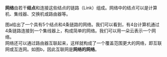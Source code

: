 **网络**由若干**结点**和连接这些结点的链路（Link）组成。网络中的结点可以是计算机、集线器、交换机或路由器等。

图a给出了一个具有5个结点和4条链路的网络。我们可以看到，有4台计算机通过4条链路连接到一个集线器上，构成简单的网络。我们可以用一朵云表示一个网络。  
网络还可以通过路由器互联起来，这样就构成了一个覆盖范围更大的网络，即互联网或互连网。如图b，因此互联网是**网络的网络**。

<img ></img>
